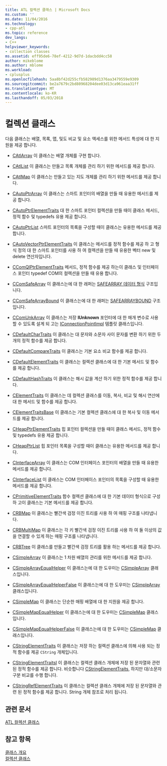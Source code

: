 ```yaml
---
title: ATL 컬렉션 클래스 | Microsoft Docs
ms.custom: ''
ms.date: 11/04/2016
ms.technology:
- cpp-atl
ms.topic: reference
dev_langs:
- C++
helpviewer_keywords:
- collection classes
ms.assetid: eff95de6-78ef-4212-9d7d-1dacbdd4cc58
author: mikeblome
ms.author: mblome
ms.workload:
- cplusplus
ms.openlocfilehash: 5aa8bf42d255cfb582989d1376aa3479559e9309
ms.sourcegitcommit: be2a7679c2bd80968204dee03d13ca961eaa31ff
ms.translationtype: MT
ms.contentlocale: ko-KR
ms.lasthandoff: 05/03/2018
---
```

# <a name="collection-classes"></a>컬렉션 클래스
다음 클래스는 배열, 목록, 맵, 및도 비교 및 요소 액세스를 위한 메서드 특성에 대 한 지원을 제공 합니다.  
  
-   [CAtlArray](../atl/reference/catlarray-class.md) 이 클래스는 배열 개체를 구현 합니다.  
  
-   [CAtlList](../atl/reference/catllist-class.md) 이 클래스는 만들고 목록 개체를 관리 하기 위한 메서드를 제공 합니다.  
  
-   [CAtlMap](../atl/reference/catlmap-class.md) 이 클래스는 만들고 있는 지도 개체를 관리 하기 위한 메서드를 제공 합니다.  
  
-   [CAutoPtrArray](../atl/reference/cautoptrarray-class.md) 이 클래스는 스마트 포인터의 배열을 만들 때 유용한 메서드를 제공 합니다.  
  
-   [CAutoPtrElementTraits](../atl/reference/cautoptrelementtraits-class.md) 대 한 스마트 포인터 컬렉션을 만들 때이 클래스 메서드, 정적 함수 및 typedefs 유용 제공 합니다.  
  
-   [CAutoPtrList](../atl/reference/cautoptrlist-class.md) 스마트 포인터의 목록을 구성할 때이 클래스는 유용한 메서드를 제공 합니다.  
  
-   [CAutoVectorPtrElementTraits](../atl/reference/cautovectorptrelementtraits-class.md) 이 클래스는 메서드를 정적 함수를 제공 하 고 형식 정의 대 한 스마트 포인터를 사용 하 여 컬렉션을 만들 때 유용한 벡터 new 및 delete 연산자입니다.  
  
-   [CComQIPtrElementTraits](../atl/reference/ccomqiptrelementtraits-class.md) 메서드, 정적 함수를 제공 하는이 클래스 및 인터페이스 포인터 typedef COM의 컬렉션을 만들 때 유용 합니다.  
  
-   [CComSafeArray](../atl/reference/ccomsafearray-class.md) 이 클래스는에 대 한 래퍼는 [SAFEARRAY 데이터 형식](http://msdn.microsoft.com/en-us/9ec8025b-4763-4526-ab45-390c5d8b3b1e) 구조입니다.  
  
-   [CComSafeArrayBound](../atl/reference/ccomsafearraybound-class.md) 이 클래스는에 대 한 래퍼는 [SAFEARRAYBOUND](http://msdn.microsoft.com/en-us/303a9bdb-71d6-4f14-8747-84cf84936c6d) 구조입니다.  
  
-   [CComUnkArray](../atl/reference/ccomunkarray-class.md) 이 클래스는 저장 **IUnknown** 포인터에 대 한 매개 변수로 사용할 수 있도록 설계 되 고는 [IConnectionPointImpl](../atl/reference/iconnectionpointimpl-class.md) 템플릿 클래스입니다.  
  
-   [CDefaultCharTraits](../atl/reference/cdefaultchartraits-class.md) 이 클래스는 대 문자와 소문자 사이 문자를 변환 하기 위한 두 개의 정적 함수를 제공 합니다.  
  
-   [CDefaultCompareTraits](../atl/reference/cdefaultcomparetraits-class.md) 이 클래스는 기본 요소 비교 함수를 제공 합니다.  
  
-   [CDefaultElementTraits](../atl/reference/cdefaultelementtraits-class.md) 이 클래스는 컬렉션 클래스에 대 한 기본 메서드 및 함수를 제공 합니다.  
  
-   [CDefaultHashTraits](../atl/reference/cdefaulthashtraits-class.md) 이 클래스는 해시 값을 계산 하기 위한 정적 함수를 제공 합니다.  
  
-   [CElementTraits](../atl/reference/celementtraits-class.md) 이 클래스는 데 컬렉션 클래스를 이동, 복사, 비교 및 해시 연산에 대 한 메서드 및 함수를 제공 합니다.  
  
-   [CElementTraitsBase](../atl/reference/celementtraitsbase-class.md) 이 클래스는 기본 컬렉션 클래스에 대 한 복사 및 이동 메서드를 제공 합니다.  
  
-   [CHeapPtrElementTraits](../atl/reference/cheapptrelementtraits-class.md) 힙 포인터 컬렉션을 만들 때이 클래스 메서드, 정적 함수 및 typedefs 유용 제공 합니다.  
  
-   [CHeapPtrList](../atl/reference/cheapptrlist-class.md) 힙 포인터 목록을 구성할 때이 클래스는 유용한 메서드를 제공 합니다.  
  
-   [CInterfaceArray](../atl/reference/cinterfacearray-class.md) 이 클래스는 COM 인터페이스 포인터의 배열을 만들 때 유용한 메서드를 제공 합니다.  
  
-   [CInterfaceList](../atl/reference/cinterfacelist-class.md) 이 클래스는 COM 인터페이스 포인터의 목록을 구성할 때 유용한 메서드를 제공 합니다.  
  
-   [CPrimitiveElementTraits](../atl/reference/cprimitiveelementtraits-class.md) 함수 컬렉션 클래스에 대 한 기본 데이터 형식으로 구성 하 고이 클래스는 기본 메서드를 제공 합니다.  
  
-   [CRBMap](../atl/reference/crbmap-class.md) 이 클래스는 빨간색 검정 이진 트리를 사용 하 여 매핑 구조를 나타냅니다.  
  
-   [CRBMultiMap](../atl/reference/crbmultimap-class.md) 이 클래스는 각 키 빨간색 검정 이진 트리를 사용 하 여 둘 이상의 값을 연결할 수 있게 하는 매핑 구조를 나타냅니다.  
  
-   [CRBTree](../atl/reference/crbtree-class.md) 이 클래스를 만들고 빨간색 검정 트리를 활용 하는 메서드를 제공 합니다.  
  
-   [CSimpleArray](../atl/reference/csimplearray-class.md) 이 클래스는 1 차원 배열의 관리를 위한 메서드를 제공 합니다.  
  
-   [CSimpleArrayEqualHelper](../atl/reference/csimplearrayequalhelper-class.md) 이 클래스는에 대 한 도우미는 [CSimpleArray](../atl/reference/csimplearray-class.md) 클래스입니다.  
  
-   [CSimpleArrayEqualHelperFalse](../atl/reference/csimplearrayequalhelperfalse-class.md) 이 클래스는에 대 한 도우미는 [CSimpleArray](../atl/reference/csimplearray-class.md) 클래스입니다.  
  
-   [CSimpleMap](../atl/reference/csimplemap-class.md) 이 클래스는 단순한 매핑 배열에 대 한 지원을 제공 합니다.  
  
-   [CSimpleMapEqualHelper](../atl/reference/csimplemapequalhelper-class.md) 이 클래스는에 대 한 도우미는 [CSimpleMap](../atl/reference/csimplemap-class.md) 클래스입니다.  
  
-   [CSimpleMapEqualHelperFalse](../atl/reference/csimplemapequalhelperfalse-class.md) 이 클래스는에 대 한 도우미는 [CSimpleMap](../atl/reference/csimplemap-class.md) 클래스입니다.  
  
-   [CStringElementTraits](../atl/reference/cstringelementtraits-class.md) 이 클래스는 저장 하는 컬렉션 클래스에 의해 사용 되는 정적 함수를 제공 `CString` 개체입니다.  
  
-   [CStringElementTraitsI](../atl/reference/cstringelementtraitsi-class.md) 이 클래스는 컬렉션 클래스 개체에 저장 된 문자열와 관련 된 정적 함수를 제공 합니다. 비슷합니다 [CStringElementTraits](../atl/reference/cstringelementtraits-class.md), 하지만 대/소문자 구분 비교를 수행 합니다.  
  
-   [CStringRefElementTraits](../atl/reference/cstringrefelementtraits-class.md) 이 클래스는 컬렉션 클래스 개체에 저장 된 문자열와 관련 된 정적 함수를 제공 합니다. String 개체 참조로 처리 됩니다.  
  
## <a name="related-articles"></a>관련 문서  
 [ATL 컬렉션 클래스](../atl/atl-collection-classes.md)  
  
## <a name="see-also"></a>참고 항목  
 [클래스 개요](../atl/atl-class-overview.md)   
 [컬렉션 클래스](../atl/atl-collection-classes.md)

